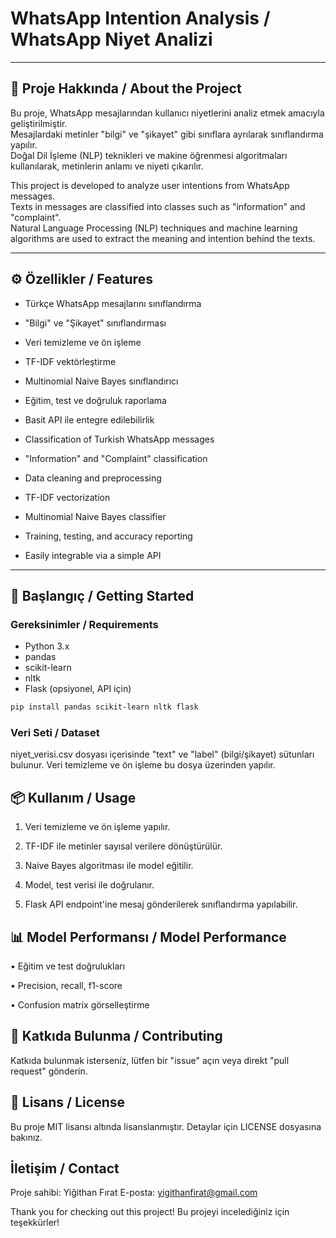 # WhatsApp Intention Analysis / WhatsApp Niyet Analizi

---

## 📌 Proje Hakkında / About the Project

Bu proje, WhatsApp mesajlarından kullanıcı niyetlerini analiz etmek amacıyla geliştirilmiştir.  
Mesajlardaki metinler "bilgi" ve "şikayet" gibi sınıflara ayrılarak sınıflandırma yapılır.  
Doğal Dil İşleme (NLP) teknikleri ve makine öğrenmesi algoritmaları kullanılarak, metinlerin anlamı ve niyeti çıkarılır.  

This project is developed to analyze user intentions from WhatsApp messages.  
Texts in messages are classified into classes such as "information" and "complaint".  
Natural Language Processing (NLP) techniques and machine learning algorithms are used to extract the meaning and intention behind the texts.

---

## ⚙️ Özellikler / Features

- Türkçe WhatsApp mesajlarını sınıflandırma  
- "Bilgi" ve "Şikayet" sınıflandırması  
- Veri temizleme ve ön işleme  
- TF-IDF vektörleştirme  
- Multinomial Naive Bayes sınıflandırıcı  
- Eğitim, test ve doğruluk raporlama  
- Basit API ile entegre edilebilirlik  

- Classification of Turkish WhatsApp messages  
- "Information" and "Complaint" classification  
- Data cleaning and preprocessing  
- TF-IDF vectorization  
- Multinomial Naive Bayes classifier  
- Training, testing, and accuracy reporting  
- Easily integrable via a simple API  

---

## 🚀 Başlangıç / Getting Started

### Gereksinimler / Requirements

- Python 3.x  
- pandas  
- scikit-learn  
- nltk  
- Flask (opsiyonel, API için)  

```bash
pip install pandas scikit-learn nltk flask
```

### Veri Seti / Dataset

niyet_verisi.csv dosyası içerisinde "text" ve "label" (bilgi/şikayet) sütunları bulunur.
Veri temizleme ve ön işleme bu dosya üzerinden yapılır.

## 📦 Kullanım / Usage

1. Veri temizleme ve ön işleme yapılır.

2. TF-IDF ile metinler sayısal verilere dönüştürülür.

3. Naive Bayes algoritması ile model eğitilir.

4. Model, test verisi ile doğrulanır.

5. Flask API endpoint'ine mesaj gönderilerek sınıflandırma yapılabilir.

## 📊 Model Performansı / Model Performance

• Eğitim ve test doğrulukları

• Precision, recall, f1-score

• Confusion matrix görselleştirme

## 🤝 Katkıda Bulunma / Contributing

Katkıda bulunmak isterseniz, lütfen bir "issue" açın veya direkt "pull request" gönderin.

## 📄 Lisans / License

Bu proje MIT lisansı altında lisanslanmıştır. Detaylar için LICENSE dosyasına bakınız.

## İletişim / Contact
Proje sahibi: Yiğithan Fırat
E-posta: yigithanfirat@gmail.com

Thank you for checking out this project!
Bu projeyi incelediğiniz için teşekkürler!